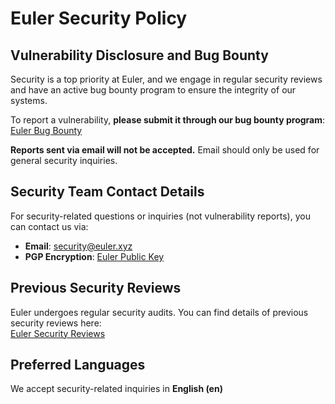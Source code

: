 # Euler Security Policy

## Vulnerability Disclosure and Bug Bounty

Security is a top priority at Euler, and we engage in regular security reviews and have an active bug bounty program to ensure the integrity of our systems.

To report a vulnerability, **please submit it through our bug bounty program**:
[Euler Bug Bounty](https://euler.finance/bug-bounty)

**Reports sent via email will not be accepted.** Email should only be used for general security inquiries.

## Security Team Contact Details

For security-related questions or inquiries (not vulnerability reports), you can contact us via:
- **Email**: [security@euler.xyz](mailto:security@euler.xyz)  
- **PGP Encryption**: [Euler Public Key](https://euler.finance/.well-known/public-key.asc)

## Previous Security Reviews

Euler undergoes regular security audits. You can find details of previous security reviews here:  
[Euler Security Reviews](https://docs.euler.finance/security/overview)

## Preferred Languages

We accept security-related inquiries in **English (en)**